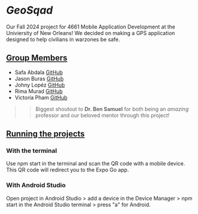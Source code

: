 # **_GeoSqad_**
Our Fall 2024 project for 4661 Mobile Application Development at the Univiersity of New Orleans!
We decided on making a GPS application designed to help civilians in warzones be safe.


## **<ins>Group Members</ins>**
* Safa Abdala [GitHub](https://github.com/sabdalah)
* Jason Buras [GitHub](https://github.com/jasonBuras)
* Johny Lopéz [GitHub](https://github.com/Johnysjr)
* Rima Murad [GitHub](https://github.com/Rima-Murad)
* Victoria Pham [GitHub](https://github.com/actuallyvee)

>> Biggest shoutout to **Dr. Ben Samuel** for both being an _amazing_ professor and our beloved mentor through this project!


## **<ins>Running the projects</ins>**
### With the terminal
Use npm start in the terminal and scan the QR code with a mobile device. This QR code will redirect you to the Expo Go app.

### With Android Studio
Open project in Android Studio > add a device in the Device Manager > npm start in the Android Studio terminal > press "a" for Android.
